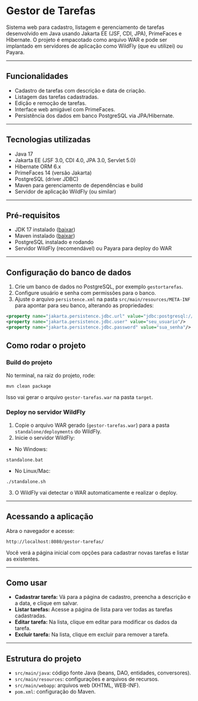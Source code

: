# Gestor de Tarefas

Sistema web para cadastro, listagem e gerenciamento de tarefas desenvolvido em Java usando Jakarta EE (JSF, CDI, JPA), PrimeFaces e Hibernate. O projeto é empacotado como arquivo WAR e pode ser implantado em servidores de aplicação como WildFly (que eu utilizei) ou Payara.

---

## Funcionalidades

- Cadastro de tarefas com descrição e data de criação.
- Listagem das tarefas cadastradas.
- Edição e remoção de tarefas.
- Interface web amigável com PrimeFaces.
- Persistência dos dados em banco PostgreSQL via JPA/Hibernate.

---

## Tecnologias utilizadas

- Java 17
- Jakarta EE (JSF 3.0, CDI 4.0, JPA 3.0, Servlet 5.0)
- Hibernate ORM 6.x
- PrimeFaces 14 (versão Jakarta)
- PostgreSQL (driver JDBC)
- Maven para gerenciamento de dependências e build
- Servidor de aplicação WildFly (ou similar)

---

## Pré-requisitos

- JDK 17 instalado ([baixar](https://adoptium.net/))
- Maven instalado ([baixar](https://maven.apache.org/download.cgi))
- PostgreSQL instalado e rodando
- Servidor WildFly (recomendável) ou Payara para deploy do WAR

---

## Configuração do banco de dados

1. Crie um banco de dados no PostgreSQL, por exemplo `gestortarefas`.
2. Configure usuário e senha com permissões para o banco.
3. Ajuste o arquivo `persistence.xml` na pasta `src/main/resources/META-INF` para apontar para seu banco, alterando as propriedades:

```xml
<property name="jakarta.persistence.jdbc.url" value="jdbc:postgresql://localhost:5432/gestortarefas"/>
<property name="jakarta.persistence.jdbc.user" value="seu_usuario"/>
<property name="jakarta.persistence.jdbc.password" value="sua_senha"/>
```

## Como rodar o projeto

### Build do projeto

No terminal, na raiz do projeto, rode:

```
mvn clean package
```

Isso vai gerar o arquivo `gestor-tarefas.war` na pasta `target`.

### Deploy no servidor WildFly

1. Copie o arquivo WAR gerado (`gestor-tarefas.war`) para a pasta `standalone/deployments` do WildFly.
2. Inicie o servidor WildFly:

- No Windows:

```
standalone.bat
```

- No Linux/Mac:

```
./standalone.sh
```


3. O WildFly vai detectar o WAR automaticamente e realizar o deploy.

---

## Acessando a aplicação

Abra o navegador e acesse:

```
http://localhost:8080/gestor-tarefas/
```


Você verá a página inicial com opções para cadastrar novas tarefas e listar as existentes.

---

## Como usar

- **Cadastrar tarefa:** Vá para a página de cadastro, preencha a descrição e a data, e clique em salvar.
- **Listar tarefas:** Acesse a página de lista para ver todas as tarefas cadastradas.
- **Editar tarefa:** Na lista, clique em editar para modificar os dados da tarefa.
- **Excluir tarefa:** Na lista, clique em excluir para remover a tarefa.

---

## Estrutura do projeto

- `src/main/java`: código fonte Java (beans, DAO, entidades, conversores).
- `src/main/resources`: configurações e arquivos de recursos.
- `src/main/webapp`: arquivos web (XHTML, WEB-INF).
- `pom.xml`: configuração do Maven.
